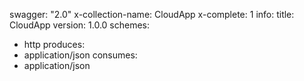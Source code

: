 swagger: "2.0"
x-collection-name: CloudApp
x-complete: 1
info:
  title: CloudApp
  version: 1.0.0
schemes:
- http
produces:
- application/json
consumes:
- application/json
